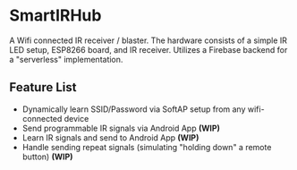 # SmartIRHub
A Wifi connected IR receiver / blaster. The hardware consists of a simple IR LED setup, ESP8266 board, and IR receiver. Utilizes a Firebase backend for a "serverless" implementation. 

## Feature List
- Dynamically learn SSID/Password via SoftAP setup from any wifi-connected device 
- Send programmable IR signals via Android App **(WIP)**
- Learn IR signals and send to Android App **(WIP)**
- Handle sending repeat signals (simulating "holding down" a remote button) **(WIP)**
